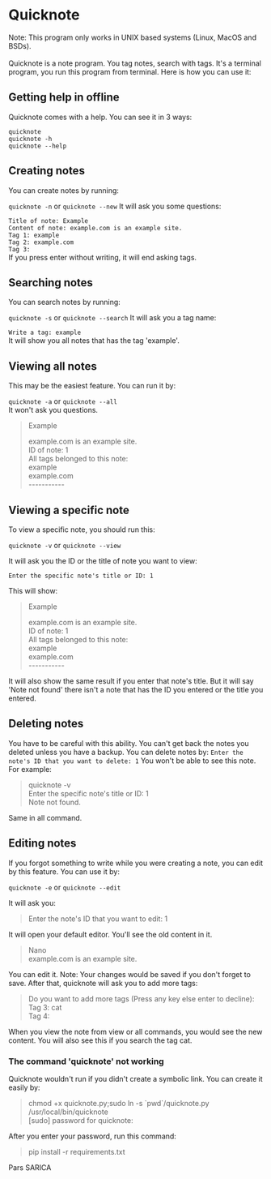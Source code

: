 # Quicknote
Note: This program only works in UNIX based systems (Linux, MacOS and BSDs).<br><br>
Quicknote is a note program. You tag notes, search with tags. It's a terminal program, you run this program from terminal. Here is how you can use it:

## Getting help in offline

Quicknote comes with a help. You can see it in 3 ways:

`quicknote`<br>
`quicknote -h`<br>
`quicknote --help`<br>

## Creating notes

You can create notes by running:

`quicknote -n` or `quicknote --new`
It will ask you some questions:

`Title of note: Example`<br>
`Content of note: example.com is an example site.`<br>
`Tag 1: example`<br>
`Tag 2: example.com`<br>
`Tag 3:`<br>
If you press enter without writing, it will end asking tags.

## Searching notes

You can search notes by running:

`quicknote -s` or `quicknote --search`
It will ask you a tag name:

`Write a tag: example`<br>
It will show you all notes that has the tag 'example'.

## Viewing all notes

This may be the easiest feature. You can run it by:

`quicknote -a` or `quicknote --all`<br>
It won't ask you questions.
>Example
>
>example.com is an example site.<br>
>ID of note: 1<br>
>All tags belonged to this note:<br>
>example<br>
>example.com<br>
>\-----------

## Viewing a specific note

To view a specific note, you should run this:

`quicknote -v` or `quicknote --view`

It will ask you the ID or the title of note you want to view:

`Enter the specific note's title or ID: 1`

This will show:

>Example
>
>example.com is an example site.<br>
>ID of note: 1<br>
>All tags belonged to this note:<br>
>example<br>
>example.com<br>
>\-----------

It will also show the same result if you enter that note's title.
But it will say 'Note not found' there isn't a note that has the ID you entered or the title you entered.

## Deleting notes

You have to be careful with this ability. You can't get back the notes you deleted unless you have a backup. You can delete notes by:
`Enter the note's ID that you want to delete: 1`
You won't be able to see this note. For example:
> quicknote -v<br>
> Enter the specific note's title or ID: 1<br>
> Note not found.

Same in all command.

## Editing notes

If you forgot something to write while you were creating a note, you can edit by this feature. You can use it by:

`quicknote -e` or `quicknote --edit`

It will ask you:

>Enter the note's ID that you want to edit: 1<br>

It will open your default editor. You'll see the old content in it.

>Nano<br>
>example.com is an example site.

You can edit it. Note: Your changes would be saved if you don't forget to save. After that, quicknote will ask you to add more tags:

>Do you want to add more tags (Press any key else enter to decline):<br>
>Tag 3: cat<br>
>Tag 4:<br>

When you view the note from view or all commands, you would see the new content. You will also see this if you search the tag cat.

### The command 'quicknote' not working

Quicknote wouldn't run if you didn't create a symbolic link. You can create it easily by:
>chmod +x quicknote.py;sudo ln -s \`pwd\`/quicknote.py /usr/local/bin/quicknote<br>
>\[sudo] password for quicknote:<br>

After you enter your password, run this command:

>pip install -r requirements.txt<br>

Pars SARICA

